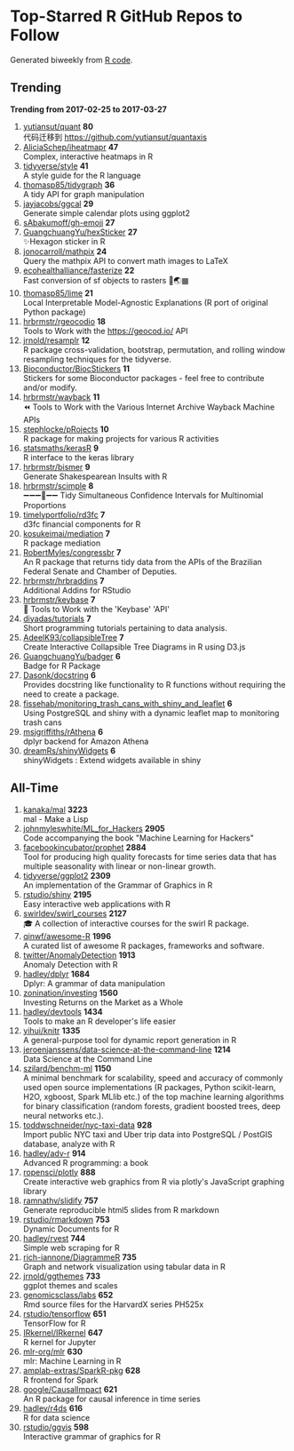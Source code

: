 # Top-Starred R GitHub Repos to Follow

Generated biweekly from [R code](https://github.com/qinwf/awesome-R/blob/master/trending_repo.R).

## Trending

**Trending from 2017-02-25 to 2017-03-27**

1. [yutiansut/quant](https://github.com/yutiansut/quant) **80**<br/>代码迁移到 https://github.com/yutiansut/quantaxis
1. [AliciaSchep/iheatmapr](https://github.com/AliciaSchep/iheatmapr) **47**<br/>Complex, interactive heatmaps in R
1. [tidyverse/style](https://github.com/tidyverse/style) **41**<br/>A style guide for the R language
1. [thomasp85/tidygraph](https://github.com/thomasp85/tidygraph) **36**<br/>A tidy API for graph manipulation
1. [jayjacobs/ggcal](https://github.com/jayjacobs/ggcal) **29**<br/>Generate simple calendar plots using ggplot2
1. [sAbakumoff/gh-emoji](https://github.com/sAbakumoff/gh-emoji) **27**<br/>
1. [GuangchuangYu/hexSticker](https://github.com/GuangchuangYu/hexSticker) **27**<br/>:sparkles:Hexagon sticker in R
1. [jonocarroll/mathpix](https://github.com/jonocarroll/mathpix) **24**<br/>Query the mathpix API to convert math images to LaTeX
1. [ecohealthalliance/fasterize](https://github.com/ecohealthalliance/fasterize) **22**<br/>Fast conversion of sf objects to rasters 🚀🌏▦
1. [thomasp85/lime](https://github.com/thomasp85/lime) **21**<br/>Local Interpretable Model-Agnostic Explanations (R port of original Python package)
1. [hrbrmstr/rgeocodio](https://github.com/hrbrmstr/rgeocodio) **18**<br/>Tools to Work with the https://geocod.io/ API
1. [jrnold/resamplr](https://github.com/jrnold/resamplr) **12**<br/>R package cross-validation, bootstrap, permutation, and rolling window resampling techniques for the tidyverse.
1. [Bioconductor/BiocStickers](https://github.com/Bioconductor/BiocStickers) **11**<br/>Stickers for some Bioconductor packages - feel free to contribute and/or modify.
1. [hrbrmstr/wayback](https://github.com/hrbrmstr/wayback) **11**<br/>:rewind: Tools to Work with the Various Internet Archive Wayback Machine APIs
1. [stephlocke/pRojects](https://github.com/stephlocke/pRojects) **10**<br/>R package for making projects for various R activities
1. [statsmaths/kerasR](https://github.com/statsmaths/kerasR) **9**<br/>R interface to the keras library
1. [hrbrmstr/bismer](https://github.com/hrbrmstr/bismer) **9**<br/>Generate Shakespearean Insults with R
1. [hrbrmstr/scimple](https://github.com/hrbrmstr/scimple) **8**<br/>:heavy_minus_sign::heavy_minus_sign::heavy_minus_sign::large_orange_diamond::heavy_minus_sign::heavy_minus_sign: Tidy Simultaneous Confidence Intervals for Multinomial Proportions
1. [timelyportfolio/rd3fc](https://github.com/timelyportfolio/rd3fc) **7**<br/>d3fc financial components for R
1. [kosukeimai/mediation](https://github.com/kosukeimai/mediation) **7**<br/>R package mediation
1. [RobertMyles/congressbr](https://github.com/RobertMyles/congressbr) **7**<br/>An R package that returns tidy data from the APIs of the Brazilian Federal Senate and Chamber of Deputies.
1. [hrbrmstr/hrbraddins](https://github.com/hrbrmstr/hrbraddins) **7**<br/>Additional Addins for RStudio
1. [hrbrmstr/keybase](https://github.com/hrbrmstr/keybase) **7**<br/>:japanese_castle: Tools to Work with the 'Keybase' 'API'
1. [diyadas/tutorials](https://github.com/diyadas/tutorials) **7**<br/>Short programming tutorials pertaining to data analysis.
1. [AdeelK93/collapsibleTree](https://github.com/AdeelK93/collapsibleTree) **7**<br/>Create Interactive Collapsible Tree Diagrams in R using D3.js
1. [GuangchuangYu/badger](https://github.com/GuangchuangYu/badger) **6**<br/>Badge for R Package
1. [Dasonk/docstring](https://github.com/Dasonk/docstring) **6**<br/>Provides docstring like functionality to R functions without requiring the need to create a package.
1. [fissehab/monitoring_trash_cans_with_shiny_and_leaflet](https://github.com/fissehab/monitoring_trash_cans_with_shiny_and_leaflet) **6**<br/>Using PostgreSQL and shiny with a dynamic leaflet map to monitoring trash cans
1. [msjgriffiths/rAthena](https://github.com/msjgriffiths/rAthena) **6**<br/>dplyr backend for Amazon Athena
1. [dreamRs/shinyWidgets](https://github.com/dreamRs/shinyWidgets) **6**<br/>shinyWidgets : Extend widgets available in shiny


## All-Time

1. [kanaka/mal](https://github.com/kanaka/mal) **3223**<br/>mal - Make a Lisp
1. [johnmyleswhite/ML_for_Hackers](https://github.com/johnmyleswhite/ML_for_Hackers) **2905**<br/>Code accompanying the book "Machine Learning for Hackers"
1. [facebookincubator/prophet](https://github.com/facebookincubator/prophet) **2884**<br/>Tool for producing high quality forecasts for time series data that has multiple seasonality with linear or non-linear growth.
1. [tidyverse/ggplot2](https://github.com/tidyverse/ggplot2) **2309**<br/>An implementation of the Grammar of Graphics in R
1. [rstudio/shiny](https://github.com/rstudio/shiny) **2195**<br/>Easy interactive web applications with R
1. [swirldev/swirl_courses](https://github.com/swirldev/swirl_courses) **2127**<br/>:mortar_board: A collection of interactive courses for the swirl R package.
1. [qinwf/awesome-R](https://github.com/qinwf/awesome-R) **1996**<br/>A curated list of awesome R packages, frameworks and software.
1. [twitter/AnomalyDetection](https://github.com/twitter/AnomalyDetection) **1913**<br/>Anomaly Detection with R
1. [hadley/dplyr](https://github.com/hadley/dplyr) **1684**<br/>Dplyr: A grammar of data manipulation
1. [zonination/investing](https://github.com/zonination/investing) **1560**<br/>Investing Returns on the Market as a Whole
1. [hadley/devtools](https://github.com/hadley/devtools) **1434**<br/>Tools to make an R developer's life easier
1. [yihui/knitr](https://github.com/yihui/knitr) **1335**<br/>A general-purpose tool for dynamic report generation in R
1. [jeroenjanssens/data-science-at-the-command-line](https://github.com/jeroenjanssens/data-science-at-the-command-line) **1214**<br/>Data Science at the Command Line
1. [szilard/benchm-ml](https://github.com/szilard/benchm-ml) **1150**<br/>A minimal benchmark for scalability, speed and accuracy of commonly used open source implementations (R packages, Python scikit-learn, H2O, xgboost, Spark MLlib etc.) of the top machine learning algorithms for binary classification (random forests, gradient boosted trees, deep neural networks etc.).
1. [toddwschneider/nyc-taxi-data](https://github.com/toddwschneider/nyc-taxi-data) **928**<br/>Import public NYC taxi and Uber trip data into PostgreSQL / PostGIS database, analyze with R
1. [hadley/adv-r](https://github.com/hadley/adv-r) **914**<br/>Advanced R programming: a book
1. [ropensci/plotly](https://github.com/ropensci/plotly) **888**<br/>Create interactive web graphics from R via plotly's JavaScript graphing library
1. [ramnathv/slidify](https://github.com/ramnathv/slidify) **757**<br/>Generate reproducible html5 slides from R markdown
1. [rstudio/rmarkdown](https://github.com/rstudio/rmarkdown) **753**<br/>Dynamic Documents for R
1. [hadley/rvest](https://github.com/hadley/rvest) **744**<br/>Simple web scraping for R
1. [rich-iannone/DiagrammeR](https://github.com/rich-iannone/DiagrammeR) **735**<br/>Graph and network visualization using tabular data in R
1. [jrnold/ggthemes](https://github.com/jrnold/ggthemes) **733**<br/>ggplot themes and scales
1. [genomicsclass/labs](https://github.com/genomicsclass/labs) **652**<br/>Rmd source files for the HarvardX series PH525x
1. [rstudio/tensorflow](https://github.com/rstudio/tensorflow) **651**<br/>TensorFlow for R
1. [IRkernel/IRkernel](https://github.com/IRkernel/IRkernel) **647**<br/>R kernel for Jupyter
1. [mlr-org/mlr](https://github.com/mlr-org/mlr) **630**<br/>mlr: Machine Learning in R 
1. [amplab-extras/SparkR-pkg](https://github.com/amplab-extras/SparkR-pkg) **628**<br/>R frontend for Spark
1. [google/CausalImpact](https://github.com/google/CausalImpact) **621**<br/>An R package for causal inference in time series
1. [hadley/r4ds](https://github.com/hadley/r4ds) **616**<br/>R for data science
1. [rstudio/ggvis](https://github.com/rstudio/ggvis) **598**<br/>Interactive grammar of graphics for R


